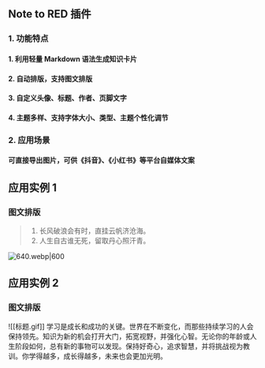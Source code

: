 ## Note to RED 插件
### 1. 功能特点 
#### 1. 利用轻量 Markdown 语法生成知识卡片 
#### 2. 自动排版，支持图文排版
#### 3. 自定义头像、标题、作者、页脚文字
#### 4. 主题多样、支持字体大小、类型、主题个性化调节
### 2. 应用场景
#### 可直接导出图片，可供《抖音》、《小红书》等平台自媒体文案

## 应用实例 1
### 图文排版 

> 1. 长风破浪会有时，直挂云帆济沧海。
> 2. 人生自古谁无死，留取丹心照汗青。

![640.webp|600](https://fig-1321973591.cos.ap-nanjing.myqcloud.com/640.webp)

## 应用实例 2
### 图文排版 
![[标题.gif]] 学习是成长和成功的关键。世界在不断变化，而那些持续学习的人会保持领先。知识为新的机会打开大门，拓宽视野，并强化心智。无论你的年龄或人生阶段如何，总有新的事物可以发现。保持好奇心，追求智慧，并将挑战视为教训。你学得越多，成长得越多，未来也会更加光明。